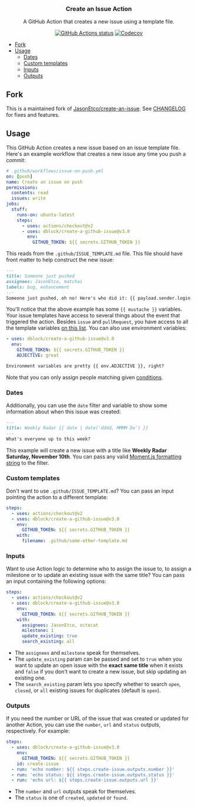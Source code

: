 <h3 align="center">Create an Issue Action</h3>
<p align="center">A GitHub Action that creates a new issue using a template file.<p>
<p align="center"><a href="https://github.com/dblock/create-a-github-issue"><img alt="GitHub Actions status" src="https://github.com/dblock/create-a-github-issue/workflows/Node%20CI/badge.svg"></a> <a href="https://codecov.io/gh/dblock/create-a-github-issue/"><img src="https://codecov.io/gh/dblock/create-a-github-issue/branch/main/graph/badge.svg?token=9wHcESNsRI" alt="Codecov"></a></p>

- [Fork](#fork)
- [Usage](#usage)
  - [Dates](#dates)
  - [Custom templates](#custom-templates)
  - [Inputs](#inputs)
  - [Outputs](#outputs)

## Fork

This is a maintained fork of [JasonEtco/create-an-issue](https://github.com/JasonEtco/create-an-issue). See [CHANGELOG](CHANGELOG.md) for fixes and features.

## Usage

This GitHub Action creates a new issue based on an issue template file. Here's an example workflow that creates a new issue any time you push a commit:

```yaml
# .github/workflows/issue-on-push.yml
on: [push]
name: Create an issue on push
permissions:
  contents: read
  issues: write 
jobs:
  stuff:
    runs-on: ubuntu-latest
    steps:
      - uses: actions/checkout@v2
      - uses: dblock/create-a-github-issue@v3.0
        env:
          GITHUB_TOKEN: ${{ secrets.GITHUB_TOKEN }}
```

This reads from the `.github/ISSUE_TEMPLATE.md` file. This file should have front matter to help construct the new issue:

```markdown
---
title: Someone just pushed
assignees: JasonEtco, matchai
labels: bug, enhancement
---
Someone just pushed, oh no! Here's who did it: {{ payload.sender.login }}.
```

You'll notice that the above example has some `{{ mustache }}` variables. Your issue templates have access to several things about the event that triggered the action. Besides `issue` and `pullRequest`, you have access to all the template variables [on this list](https://github.com/JasonEtco/actions-toolkit#toolscontext). You can also use environment variables:

```yaml
- uses: dblock/create-a-github-issue@v3.0
  env:
    GITHUB_TOKEN: ${{ secrets.GITHUB_TOKEN }}
    ADJECTIVE: great
```

```markdown
Environment variables are pretty {{ env.ADJECTIVE }}, right?
```

Note that you can only assign people matching given [conditions](https://help.github.com/en/github/managing-your-work-on-github/assigning-issues-and-pull-requests-to-other-github-users).

### Dates

Additionally, you can use the `date` filter and variable to show some information about when this issue was created:

```markdown
---
title: Weekly Radar {{ date | date('dddd, MMMM Do') }}
---
What's everyone up to this week?
```

This example will create a new issue with a title like **Weekly Radar Saturday, November 10th**. You can pass any valid [Moment.js formatting string](https://momentjs.com/docs/#/displaying/) to the filter.

### Custom templates

Don't want to use `.github/ISSUE_TEMPLATE.md`? You can pass an input pointing the action to a different template:

```yaml
steps:
  - uses: actions/checkout@v2
  - uses: dblock/create-a-github-issue@v3.0
    env:
      GITHUB_TOKEN: ${{ secrets.GITHUB_TOKEN }}
    with:
      filename: .github/some-other-template.md
```

### Inputs

Want to use Action logic to determine who to assign the issue to, to assign a milestone or to update an existing issue with the same title? You can pass an input containing the following options:

```yaml
steps:
  - uses: actions/checkout@v2
  - uses: dblock/create-a-github-issue@v3.0
    env:
      GITHUB_TOKEN: ${{ secrets.GITHUB_TOKEN }}
    with:
      assignees: JasonEtco, octocat
      milestone: 1
      update_existing: true
      search_existing: all
```

* The `assignees` and `milestone` speak for themselves.
* The `update_existing` param can be passed and set to `true` when you want to update an open issue with the **exact same title** when it exists and `false` if you don't want to create a new issue, but skip updating an existing one.
* The `search_existing` param lets you specify whether to search `open`, `closed`, or `all` existing issues for duplicates (default is `open`).

### Outputs

If you need the number or URL of the issue that was created or updated for another Action, you can use the `number`, `url` and `status` outputs, respectively. For example:

```yaml
steps:
  - uses: dblock/create-a-github-issue@v3.0
    env:
      GITHUB_TOKEN: ${{ secrets.GITHUB_TOKEN }}
    id: create-issue
  - run: 'echo number: ${{ steps.create-issue.outputs.number }}'
  - run: 'echo status: ${{ steps.create-issue.outputs.status }}'
  - run: 'echo url: ${{ steps.create-issue.outputs.url }}'
```

* The `number` and `url` outputs speak for themselves.
* The `status` is one of `created`, `updated` or `found`.
